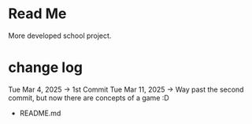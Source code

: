 # Read Me
More developed school project.
# change log
Tue Mar 4, 2025 -> 1st Commit
Tue Mar 11, 2025 -> Way past the second commit, but now there are concepts of a game :D
- README.md